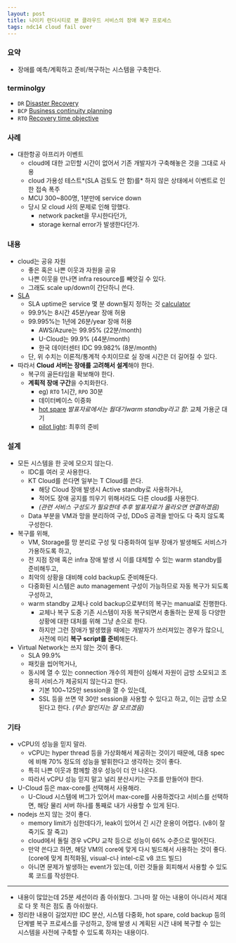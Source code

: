 ```yaml
---
layout: post
title: 나이키 런더시티로 본 클라우드 서비스의 장애 복구 프로세스
tags: ndc14 cloud fail over
---
```


### 요약 ###

* 장애를 예측/계획하고 준비/복구하는 시스템을 구축한다.

### terminolgy ##

* `DR` [Disaster Recovery](http://en.wikipedia.org/wiki/Disaster_recovery)
* `BCP` [Business continuity planning](http://en.wikipedia.org/wiki/Business_continuity_planning)
* `RTO` [Recovery time objective](http://en.wikipedia.org/wiki/Recovery_time_objective)

### 사례 ###

* 대한항공 아프리카 이벤트
	* cloud에 대한 고민할 시간이 없어서 기존 개발자가 구축해놓은 것을 그대로 사용
	* cloud 가용성 테스트*(SLA 검토도 안 함)를* 하지 않은 상태에서 이벤트로 인한 접속 폭주
	* MCU 300~800명, 1분만에 service down
	* 당시 모 cloud 사의 문제로 인해 망했다.
		* network packet을 무시한다던가,
		* storage kernal error가 발생한다던가.

### 내용 ###
* cloud는 공유 자원
	* 좋은 혹은 나쁜 이웃과 자원을 공유
	* 나쁜 이웃을 만나면 infra resource를 빼앗길 수 있다.
	* 그래도 scale up/down이 간단하니 쓴다.
* [SLA](http://en.wikipedia.org/wiki/Service-level_agreement)
	* SLA uptime은 service 몇 분 down될지 정하는 것 [calculator](http://uptime.is/)
	* 99.9%는 8시간 45분/year 장애 허용
	* 99.995%는 1년에 26분/year 장애 허용
		* AWS/Azure는 99.95% (22분/month)
		* U-Cloud는 99.9% (44분/month)
		* 한국 데이터센터 IDC 99.982% (8분/month)
	* 단, 위 수치는 이론적/통계적 수치이므로 실 장애 시간은 더 길어질 수 있다.
* 따라서 **Cloud 서버는 장애를 고려해서 설계**해야 한다.
	* 복구의 골든타임을 확보해야 한다.
	* **계획적 장애 구간**을 수치화한다.
		* eg) `RTO` 1시간, `RPO` 30분
		* 데이터베이스 이중화
		* [hot spare](http://en.wikipedia.org/wiki/Hot_spare) *발표자료에서는 웜대기warm standby라고 함*: 교체 가용군 대기
		* [pilot light](https://aws.amazon.com/disaster-recovery/): 최후의 준비

### 설계 ###
* 모든 시스템을 한 곳에 모으지 않는다.
	* IDC를 여러 곳 사용한다.
	* KT Cloud를 쓴다면 일부는 T Cloud를 쓴다.
		* 해당 Cloud 장애 발생시 Active standby로 사용하거나,
		* 적어도 장애 공지를 띄우기 위해서라도 다른 cloud를 사용한다.
		* *(관련 서비스 구성도가 필요한데 추후 발표자료가 올라오면 연결하겠음)*
	* Data 부분을 VM과 망을 분리하여 구성, DDoS 공격을 받아도 다 죽지 않도록 구성한다.
* 복구를 위해,
	* VM, Storage를 망 분리로 구성 및 다중화하여 일부 장애가 발생해도 서비스가 가용하도록 하고,
	* 전 지점 장애 혹은 infra 장애 발생 시 이를 대체할 수 있는 warm standby를 준비해두고,
	* 최악의 상황을 대비해 cold backup도 준비해둔다.
	* 다중화된 시스템은 auto management 구성이 가능하므로 자동 복구가 되도록 구성하고,
	* warm standby 교체나 cold backup으로부터의 복구는 manual로 진행한다.
		* 교체나 복구 도중 기존 시스템이 자동 복구되면서 충돌하는 문제 등 다양한 상황에 대한 대처를 위해 그냥 손으로 한다.
		* 하지만 그런 장애가 발생했을 때에는 개발자가 쓰러져있는 경우가 많으니, 사전에 미리 **복구 script를 준비**해둔다.
* Virtual Network는 쓰지 않는 것이 좋다.
	* SLA 99.9%
	* 패킷을 씹어먹거나,
	* 동시에 열 수 있는 connection 개수의 제한이 심해서 자원이 금방 소모되고 조용히 서비스가 제공되지 않는다고 한다.
		* 기본 100~125만 session을 열 수 있는데,
		* SSL 등을 쓰면 약 30만 session을 사용할 수 있다고 하고, 이는 금방 소모된다고 한다. *(무슨 말인지는 잘 모르겠음)*

### 기타 ###

* vCPU의 성능을 믿지 말라.
	* vCPU는 hyper thread 등을 가상화해서 제공하는 것이기 때문에, 대충 spec에 비해 70% 정도의 성능을 발휘한다고 생각하는 것이 좋다.
	* 특히 나쁜 이웃과 함께할 경우 성능이 더 안 나온다.
	* 따라서 vCPU 성능 믿지 말고 널리 분산시키는 구조를 만들어야 한다.
* U-Cloud 등은 max-core를 선택해서 사용해라.
	* U-Cloud 시스템에 버그가 있어서 max-core를 사용하겠다고 서비스를 선택하면, 해당 물리 서버 하나를 통째로 내가 사용할 수 있게 된다.
* nodejs 쓰지 않는 것이 좋다.
	* memory limit가 심한데다가, leak이 있어서 긴 시간 운용이 어렵다. (v8이 잘 죽기도 잘 죽고)
	* cloud에서 돌릴 경우 vCPU 교착 등으로 성능이 66% 수준으로 떨어진다.
	* 만약 쓴다고 하면, 해당 VM의 core에 맞게 다시 빌드해서 사용하는 것이 좋다. (core에 맞게 최적화됨, visual-c나 intel-c로 v8 코드 빌드)
	* 아니면 문제가 발생하는 event가 있는데, 이런 것들을 회피해서 사용할 수 있도록 코드를 작성한다.

----------

* 내용이 많았는데 25분 세션이라 좀 아쉬웠다. 그나마 잘 아는 내용이 아니라서 제대로 다 못 적은 점도 좀 아쉬웠다.
* 정리한 내용이 길었지만 IDC 분산, 시스템 다중화, hot spare, cold backup 등의 단계별 복구 프로세스를 구성하고, 장애 발생 시 계획된 시간 내에 복구할 수 있는 시스템을 사전에 구축할 수 있도록 하자는 내용이다.